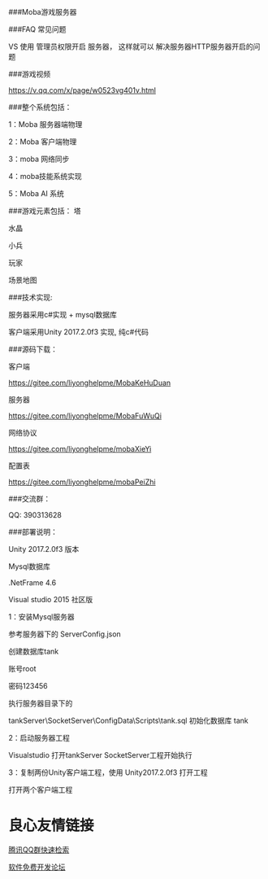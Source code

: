 ###Moba游戏服务器


###FAQ 常见问题

VS 使用 管理员权限开启 服务器， 这样就可以 解决服务器HTTP服务器开启的问题

###游戏视频

https://v.qq.com/x/page/w0523vg401v.html

###整个系统包括：

1：Moba 服务器端物理

2：Moba 客户端物理

3：moba 网络同步

4：moba技能系统实现

5：Moba AI 系统

###游戏元素包括： 塔

水晶

小兵

玩家

场景地图

###技术实现:

服务器采用c#实现 + mysql数据库

客户端采用Unity 2017.2.0f3 实现, 纯c#代码

###源码下载：

客户端

https://gitee.com/liyonghelpme/MobaKeHuDuan

服务器

https://gitee.com/liyonghelpme/MobaFuWuQi

网络协议

https://gitee.com/liyonghelpme/mobaXieYi

配置表

https://gitee.com/liyonghelpme/mobaPeiZhi

###交流群：

QQ: 390313628

###部署说明：

Unity 2017.2.0f3 版本

Mysql数据库

.NetFrame 4.6

Visual studio 2015 社区版

1：安装Mysql服务器

参考服务器下的 ServerConfig.json

创建数据库tank

账号root

密码123456

执行服务器目录下的

tankServer\SocketServer\ConfigData\Scripts\tank.sql 初始化数据库 tank

2：启动服务器工程

Visualstudio 打开tankServer SocketServer工程开始执行

3：复制两份Unity客户端工程，使用 Unity2017.2.0f3 打开工程

打开两个客户端工程

 # 良心友情链接

[腾讯QQ群快速检索](http://u.720life.cn/s/8cf73f7c)

[软件免费开发论坛](http://u.720life.cn/s/bbb01dc0)